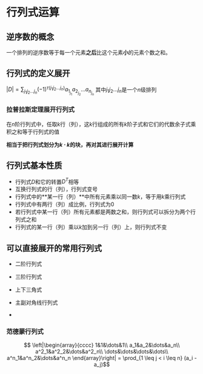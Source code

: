# 行列式运算

## 逆序数的概念

一个排列的逆序数等于每一个元素**之后**比这个元素**小**的元素个数之和。

## 行列式的定义展开

$|D| = \sum_{j_1j_2\dots j_n}(-1)^{\tau(j_1j_2\dots j_n)}a_{1_{j_{1}}}a_{2_{j_{2}}}\dots a_{n_{j_{n}}}$
其中$j_1j_2\dots j_n$是一个$n$级排列

### 拉普拉斯定理展开行列式

在$n$阶行列式中，任取$k$行（列），这$k$行组成的所有$k$阶子式和它们的代数余子式乘积之和等于行列式的值

**相当于把行列式划分为$k\cdot k$的块，再对其进行展开计算**

## 行列式基本性质

- 行列式$D$和它的转置$D^T$相等
- 互换行列式的行（列），行列式变号
- 行列式中的**某一行（列）**中所有元素乘以同一数$k$，等于用$k$乘行列式
- 行列式中有两行（列）成比例，行列式为0
- 若行列式中某一行（列）所有元素都是两数之和，则行列式可以拆分为两个行列式之和
- 行列式的某一行（列）乘以$k$加到另一行（列）上，则行列式不变

## 可以直接展开的常用行列式

- 二阶行列式
- 三阶行列式
- 上下三角式
- 主副对角线行列式

-

### 范德蒙行列式

$$ \left|\begin{array}{cccc}
    1&1&\dots&1\\
    a_1&a_2&\dots&a_n\\
    a^2_1&a^2_2&\dots&a^2_n\\
    \dots&\dots&\dots&\dots\\
    a^n_1&a^n_2&\dots&a^n_n
    \end{array}\right|
    = \prod_{1 \leq j < i \leq n} (a_i - a_j)$$
